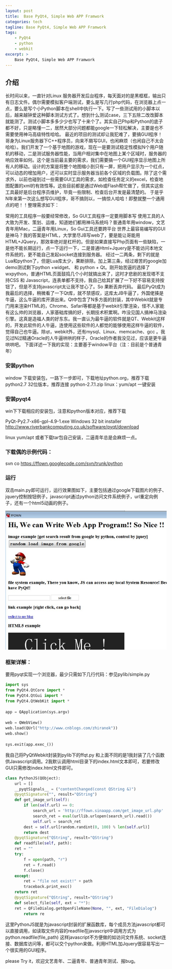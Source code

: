 ```yaml
---
layout: post
title:  Base PyQt4, Simple Web APP Framwork
categories: tech
tagline: Base PyQt4, Simple Web APP Framwork
tags:
    - PyQt4
    - python
    - webkit
excerpt: >
    Base PyQt4, Simple Web APP Framwork
---
```


## 介绍
长时间以来，一直针对Linux 服务器开发后台程序，每天面对的是黑框框，输出只有日志文件。偶尔需要模拟客户端测试，要么是写几行php代码，在浏览器上点一点，要么是写个小Python脚本在shell中执行一下。写了一些测试用的小脚本以后，越来越钟爱这种脚本测试方式了。想到什么测试case，三下五除二改改脚本就能测了。测试小脚本多多少少也写了十来个了。其实自己Php和Python的底子都不好，只是略懂一二，居然大部分问题都能google一下轻松解决，主要是也不需要使用神马高级特性哈哈。
最近的项目的测试却让我犯难了，要搞GUI程序！哥身为Linux服务器下C++程序员，向来不屑写GUI，也闲麻烦（也闲自己不太会哈哈）。我们开发了一个基于地图的游戏，现在一是要测试稳定性模拟N个用户随机的移动，二是测试服务器性能，当用户相对集中在地图上某个区域时，服务器的响应效率如何。这个是当前最主要的需求，我们需要搞一个GUI程序显示地图上所有人的移动。设计的方案是将整个地图缩小到只有一屏，把用户显示为一个红点，可以动态的增加用户，还可以实时显示服务器当前各个区域的负载图。除了这个需求外，以前也碰到过一些需要GUI工具的需求，如检查任务定义的excel，检查地图配置的xml的有效性等。这些目前都是通过Web或Flash帮忙做了，但其实这些工具最好是后台程序员维护，毕竟一些限制、检查后台开发是最清楚的。
于是乎N年来第一次这么想写GUI程序，哥不搞则以，一搞惊人哈哈！即整就整一个通用点的吧！！整理需求如下：

常用的工具程序一般要经常修改，So GUI工具程序一定要用脚本写
使用工具的人大致为开发、策划、运维，知道她们都用神马系统吗？普通青年用window，文艺青年用Mac，二逼青年用Linux，So Gui工具还要跨平台
世界上最容易编写的GUI是神马？我的答案是HTML，大学里尽JB写web了，要是能让哥能用HTML+JQuery，那效率绝对是杠杆的。但是如果直接写Php页面有一些缺陷，一是他不能长期运行，点一下运行一下，二是普通Html+Jquery是不能访问本地文件系统的，更不能自己发起socket连接到服务器。
经过一二两条，剩下的就是Lua和python了，但是Lua库太少，果断排除。加上第三条，经过艰苦的google加demo测试剩下python +widget、 和 python + Qt。刚开始苦逼的选择了wxpython，普通HTML页面鼓捣几个小时就搞出来了，这时才悲剧的发现塔不支持CSS 和 Javascript，连表单都不支持，我自己给其扩展了一下好不容易支持按钮了，但是不支持javascript太让我不甘心了。So 果断丢弃代码。
最后PyQt成为我最后的选择，稍微看了一下Qt库，就不禁感叹，这库太JB牛逼了，外国佬揍是牛逼，这么牛逼的库开源出来。Qt中包含了N多方面的封装，其中Webkit就是专门用来渲染HTML的，Chrome、Safari等都是基于webkit引擎渲染，怪不人家能有这么帅的浏览器，人家基础库搞的好，长期技术积累啊。咋没见国人搞神马渲染引擎。这真是造福人类的好东东。我一直认为最牛逼的软件就是QT、Webkit这样的，开发此软件的人牛逼，连使用这些软件的人都觉的能够使用这样牛逼的软件，觉得自己也牛逼。除qt，webkit外，还有mysql、Linux、memcache、gcc 。我见过N过精通Oracle的人牛逼哄哄的样子，Oracle的作者我没见过，应该是更牛逼哄哄吧。
下面详述一下我的实现：主要基于window平台（注：目前是个普通青年）

### 安装python

window 下载安装包，一路下一步即可，下载地址python.org，推荐下载python2.7 32位版本，推荐连接
python-2.7.1.zip
linux：yum/apt 一键安装

### 安装pyqt4

win下下载相应的安装包，注意和python版本对应，推荐下载

PyQt-Py2.7-x86-gpl-4.9-1.exe	Windows 32 bit installer
http://www.riverbankcomputing.co.uk/software/pyqt/download

linux yum/apt 或者下载tar包自己安装，二逼青年总是会麻烦一点。

### 下载偶的示例代码：

svn co https://ffown.googlecode.com/svn/trunk/python

### 运行
双击main.py即可运行，运行效果图如下，主要包括通过google下载图片的例子、jquery控制按钮例子，javascript通过python访问文件系统例子，url重定向例子，还有一个html5动画的例子。

![](/assets/img/pyqt4web/pyqt4web1.jpg)

### 框架详解：

要用pyqt实现一个浏览器，最少只需如下几行代码：参见pylib/simple.py
```python
import sys
from PyQt4.QtCore import *
from PyQt4.QtGui import *
from PyQt4.QtWebKit import *

app = QApplication(sys.argv)

web = QWebView()
web.load(QUrl("http://www.cnblogs.com/zhiranok"))
web.show()

sys.exit(app.exec_())
```

我自己将PyQtWebkit封装到pylib下的ffqt.py
和上面不同的是1我封装了几个函数供Javascript调用。2我默认调用html目录下的index.html文本即可，若要修改GUI只需修改index.html文件即可。
```python
class PythonJS(QObject):
    url = []
    __pyqtSignals__ = ("contentChanged(const QString &)")
    @pyqtSignature("", result="QString")
    def get_image_url(self):
        if len(self.url) == 0:
            search_url = 'http://ffown.sinaapp.com/get_image_url.php'
            search_ret = eval(urllib.urlopen(search_url).read())
            self.url = search_ret
        dest = self.url[random.randint(0, 100) % len(self.url)]
        return dest
    @pyqtSignature("QString", result="QString")
    def readfile(self, path):
    ret = ""
    try:
        f = open(path, "r")
        ret = f.read()
        f.close()
    except:
        ret = "file not exist!" + path
        traceback.print_exc()
    return ret
    @pyqtSignature("QString", result="QString")
    def select_file(self, ext = "*"):
    ret = QFileDialog.getOpenFileName(None, "", ext, "FileDialog")
        return re
```
这里PythonJS就是为javascript封装的扩展函数库，每个成员方法javascript都可以直接调用，如读取文件内容的readfile在javascript中调用方式为
python.readfile(file_path)
这样javascript不方便做的如访问文件系统、socket连接、数据库访问等，都可以交个python来做。利用HTML加Jquery很容易写出一个很实用的GUI程序。

please Try it，欢迎文艺青年、二逼青年、普通青年测试、报bug。
